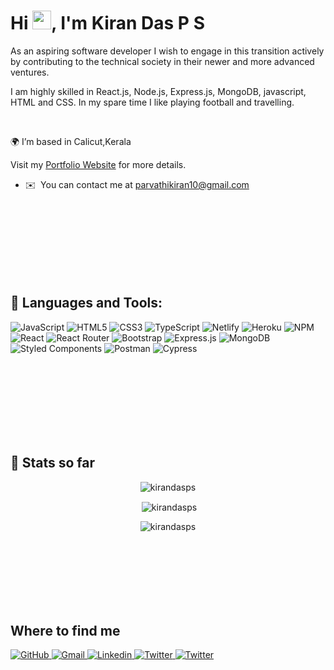 <h1 align="left" >Hi <img src="https://raw.githubusercontent.com/MartinHeinz/MartinHeinz/master/wave.gif" width="30px">, I'm Kiran Das P S</h1>

<p> 
As an aspiring software developer I wish to engage in this transition actively by contributing to the technical society in their newer and more advanced ventures.<p/>

I am highly skilled in React.js, Node.js, Express.js, MongoDB, javascript, HTML and CSS. In my spare time I like playing football and travelling.

<br/>

🌍 I’m based in Calicut,Kerala

Visit my [Portfolio Website](https://funny-belekoy-fe6e4b.netlify.app/)</a> for more details.
* ✉️  You can contact me at [parvathikiran10@gmail.com](mailto:parvathikiran10@gmail.com)


<br/>
<br/>
<br/>
<br/>
<br/>
<br/>
<br/> 


## 🚀 Languages and Tools:

![JavaScript](https://img.shields.io/badge/javascript-%23323330.svg?style=for-the-badge&logo=javascript&logoColor=%23F7DF1E) ![HTML5](https://img.shields.io/badge/html5-%23E34F26.svg?style=for-the-badge&logo=html5&logoColor=white) ![CSS3](https://img.shields.io/badge/css3-%231572B6.svg?style=for-the-badge&logo=css3&logoColor=white) ![TypeScript](https://img.shields.io/badge/typescript-%23007ACC.svg?style=for-the-badge&logo=typescript&logoColor=white) ![Netlify](https://img.shields.io/badge/netlify-%23000000.svg?style=for-the-badge&logo=netlify&logoColor=#00C7B7) ![Heroku](https://img.shields.io/badge/heroku-%23430098.svg?style=for-the-badge&logo=heroku&logoColor=white) ![NPM](https://img.shields.io/badge/NPM-%23000000.svg?style=for-the-badge&logo=npm&logoColor=white) ![React](https://img.shields.io/badge/react-%2320232a.svg?style=for-the-badge&logo=react&logoColor=%2361DAFB) ![React Router](https://img.shields.io/badge/React_Router-CA4245?style=for-the-badge&logo=react-router&logoColor=white) ![Bootstrap](https://img.shields.io/badge/bootstrap-%23563D7C.svg?style=for-the-badge&logo=bootstrap&logoColor=white) ![Express.js](https://img.shields.io/badge/express.js-%23404d59.svg?style=for-the-badge&logo=express&logoColor=%2361DAFB) ![MongoDB](https://img.shields.io/badge/MongoDB-%234ea94b.svg?style=for-the-badge&logo=mongodb&logoColor=white)![Styled Components](https://img.shields.io/badge/styled--components-DB7093?style=for-the-badge&logo=styled-components&logoColor=white)
 ![Postman](https://img.shields.io/badge/Postman-FF6C37?style=for-the-badge&logo=postman&logoColor=white)
![Cypress](https://img.shields.io/badge/Cypress-23272c?style=for-the-badge&logo=Cypress&logoColor=white)

 <br/>
<br/>
<br/>
<br/>
<br/>
<br/>        


<br/>
<h2 align="left">👷 Stats so far</h2>
<p align="center"><img align="center" src="https://github-readme-stats.vercel.app/api/top-langs?username=Kirandas96&show_icons=true&locale=en&layout=compact" alt="kirandasps" /></p>

<p align="center">&nbsp;<img align="center" src="https://github-readme-stats.vercel.app/api?username=Kirandas96&show_icons=true&locale=en" alt="kirandasps" /></p>

<p align="center"><img align="center" src="https://github-readme-streak-stats.herokuapp.com/?user=Kirandas96&" alt="kirandasps" /></p>

<br/>
<br/>
<br/>
<br/>
<br/>
<br/>     

## Where to find me

<p>
<a href="https://github.com/Kirandas96">
    <img src="https://img.shields.io/badge/GitHub-100000?style=for-the-badge&logo=github&logoColor=white" alt="GitHub"/>
</a>
<a href="mailto:parvathikiran10@gmail.com">
    <img src="https://img.shields.io/badge/Gmail-D14836?style=for-the-badge&logo=gmail&logoColor=white" alt="Gmail"/>
</a>
<a href="https://www.linkedin.com/in/kiran-das-324b8a1b6/">
    <img src="https://img.shields.io/badge/LinkedIn-0077B5?style=for-the-badge&logo=linkedin&logoColor=white" alt="Linkedin"/>
</a>
<a href="https://twitter.com/parvathikiran10">
    <img src="https://img.shields.io/badge/Twitter-1DA1F2?style=for-the-badge&logo=twitter&logoColor=white" alt="Twitter"/>
</a>
<a href="https://stackoverflow.com/users/19574369/kiran-das">
    <img src="https://img.shields.io/badge/-Stackoverflow-FE7A16?style=for-the-badge&logo=stack-overflow&logoColor=white" alt="Twitter"/>
</a>
</p>


